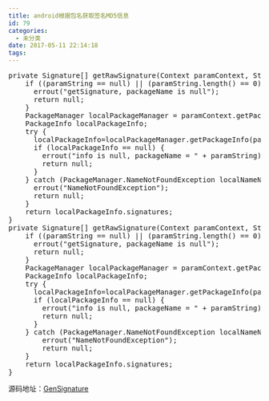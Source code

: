 ```yaml
---
title: android根据包名获取签名MD5信息
id: 79
categories:
  - 未分类
date: 2017-05-11 22:14:18
tags:
---
```

<pre>
private Signature[] getRawSignature(Context paramContext, String paramString) {
    if ((paramString == null) || (paramString.length() == 0)) {
      errout("getSignature, packageName is null");
      return null;
    }
    PackageManager localPackageManager = paramContext.getPackageManager();
    PackageInfo localPackageInfo;
    try {
      localPackageInfo=localPackageManager.getPackageInfo(paramString,PackageManager.GET_SIGNATURES);
      if (localPackageInfo == null) {
        errout("info is null, packageName = " + paramString);
        return null;
      }
    } catch (PackageManager.NameNotFoundException localNameNotFoundException) {
      errout("NameNotFoundException");
      return null;
    }
    return localPackageInfo.signatures;
}
private Signature[] getRawSignature(Context paramContext, String paramString) {
    if ((paramString == null) || (paramString.length() == 0)) {
      errout("getSignature, packageName is null");
      return null;
    }
    PackageManager localPackageManager = paramContext.getPackageManager();
    PackageInfo localPackageInfo;
    try {
      localPackageInfo=localPackageManager.getPackageInfo(paramString,PackageManager.GET_SIGNATURES);
      if (localPackageInfo == null) {
        errout("info is null, packageName = " + paramString);
        return null;
      }
    } catch (PackageManager.NameNotFoundException localNameNotFoundException) {
        errout("NameNotFoundException");
        return null;
    }
    return localPackageInfo.signatures;
}</pre>
源码地址：[GenSignature](https://github.com/shixueqiang/GenSignature)